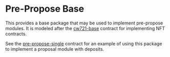 # Pre-Propose Base

This provides a base package that may be used to implement pre-propose
modules. It is modeled after the
[cw721-base](https://github.com/CosmWasm/cw-nfts/tree/27ffdc6c24c2d173be6c677d04bec1420191184d/contracts/cw721-base)
contract for implementing NFT contracts.

See the [pre-propose-single](../../contracts/cw-pre-propose-single)
contract for an example of using this package to implement a proposal
module with deposits.
